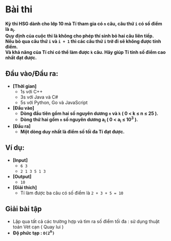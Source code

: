 # Bài thi
   **Kỳ thi HSG dành cho lớp 10 mà Tí tham gia có `n` câu, câu thứ `i` có số điểm là a<sub>i</sub>.<br>
   Quy định của cuộc thi là không cho phép thí sinh bỏ hai câu liên tiếp.<br>
   Nếu bỏ qua câu thứ `i` và `i + 1` thì các câu thứ `i` trở đi sẽ không được tính điểm.<br>
   Và khả năng của Tí chỉ có thể làm được `k` câu. Hãy giúp Tí tính số điểm cao nhất đạt được.**


## Đầu vào/Đầu ra:
- **[Thời gian]**
   - 1s với C++ 
   - 3s với Java và C#
   - 5s với Python, Go và JavaScript
- **[Đầu vào]**
    - **Dòng đầu tiên gồm hai số nguyên dương `n` và `k` ( 0 < k ≤ n ≤ 25 ).**
    - **Dòng thứ hai gồm `n` số nguyên dương a<sub>i</sub> ( 0 < a<sub>i</sub> ≤ 10<sup>3</sup> ).**
- **[Đầu ra]** 
    - **Một dòng duy nhất là điểm số tối đa Tí đạt được.**

## Ví dụ:
- **[Input]**
   - `6 3`
   - `2 1 3 5 1 3`
- **[Output]**
   - `10`
- **[Giải thích]**
   - Tí làm được ba câu có số điểm là `2 + 3 + 5 = 10`

## Giải bài tập
   - Lặp qua tất cả các trường hợp và tìm ra số điểm tối đa : sử dụng thuật toán Vét cạn ( Quay lui )
   - **Độ phức tạp : `O(2`<sup>n</sup>`)`**
